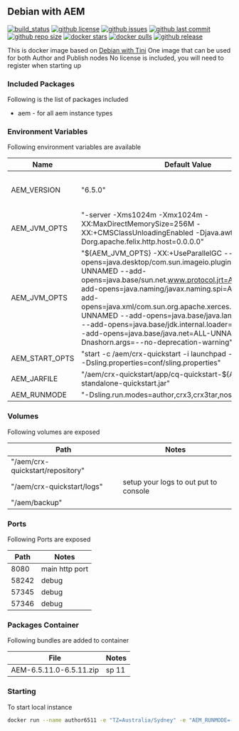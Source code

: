## Debian with AEM

[![build_status](https://github.com/aem-design/docker-aem/workflows/build/badge.svg?branch=6.5.11.0-jdk11-arm)](https://github.com/aem-design/docker-aem/actions?query=workflow%3Abuild+branch%3A6.5.10.0-jdk11-arm)
[![github license](https://img.shields.io/github/license/aem-design/aem)](https://github.com/aem-design/aem) 
[![github issues](https://img.shields.io/github/issues/aem-design/aem)](https://github.com/aem-design/aem) 
[![github last commit](https://img.shields.io/github/last-commit/aem-design/aem)](https://github.com/aem-design/aem) 
[![github repo size](https://img.shields.io/github/repo-size/aem-design/aem)](https://github.com/aem-design/aem) 
[![docker stars](https://img.shields.io/docker/stars/aemdesign/aem)](https://hub.docker.com/r/aemdesign/aem) 
[![docker pulls](https://img.shields.io/docker/pulls/aemdesign/aem)](https://hub.docker.com/r/aemdesign/aem) 
[![github release](https://img.shields.io/github/release/aem-design/aem)](https://github.com/aem-design/aem)

This is docker image based on [Debian with Tini](https://github.com/aem-design/docker-tini/tree/debian-arm)
One image that can be used for both Author and Publish nodes
No license is included, you will need to register when starting up

### Included Packages

Following is the list of packages included

* aem                   - for all aem instance types

### Environment Variables

Following environment variables are available

| Name           | Default Value                                                                                                                                                                                                                                                                                                                                                                                                                                                                       | Notes                  |
|----------------|-------------------------------------------------------------------------------------------------------------------------------------------------------------------------------------------------------------------------------------------------------------------------------------------------------------------------------------------------------------------------------------------------------------------------------------------------------------------------------------|------------------------|
| AEM_VERSION    | "6.5.0"                                                                                                                                                                                                                                                                                                                                                                                                                                                                             | only used during build |
| AEM_JVM_OPTS   | "-server -Xms1024m -Xmx1024m -XX:MaxDirectMemorySize=256M -XX:+CMSClassUnloadingEnabled -Djava.awt.headless=true -Dorg.apache.felix.http.host=0.0.0.0"                                                                                                                                                                                                                                                                                                                              |                        |
| AEM_JVM_OPTS   | "${AEM_JVM_OPTS} -XX:+UseParallelGC --add-opens=java.desktop/com.sun.imageio.plugins.jpeg=ALL-UNNAMED --add-opens=java.base/sun.net.www.protocol.jrt=ALL-UNNAMED --add-opens=java.naming/javax.naming.spi=ALL-UNNAMED --add-opens=java.xml/com.sun.org.apache.xerces.internal.dom=ALL-UNNAMED --add-opens=java.base/java.lang=ALL-UNNAMED --add-opens=java.base/jdk.internal.loader=ALL-UNNAMED --add-opens=java.base/java.net=ALL-UNNAMED -Dnashorn.args=--no-deprecation-warning" |                        |
| AEM_START_OPTS | "start -c /aem/crx-quickstart -i launchpad -p 8080 -a 0.0.0.0 -Dsling.properties=conf/sling.properties"                                                                                                                                                                                                                                                                                                                                                                             |                        |
| AEM_JARFILE    | "/aem/crx-quickstart/app/cq-quickstart-${AEM_VERSION}-standalone-quickstart.jar"                                                                                                                                                                                                                                                                                                                                                                                                    |                        |
| AEM_RUNMODE    | "-Dsling.run.modes=author,crx3,crx3tar,nosamplecontent"                                                                                                                                                                                                                                                                                                                                                                                                                             |                        |


### Volumes

Following volumes are exposed

| Path                             | Notes                                 |
|----------------------------------|---------------------------------------|
| "/aem/crx-quickstart/repository" |                                       |
| "/aem/crx-quickstart/logs"       | setup your logs to out put to console |
| "/aem/backup"                    |                                       |

### Ports

Following Ports are exposed

| Path  | Notes          |
|-------|----------------|
| 8080  | main http port |
| 58242 | debug          |
| 57345 | debug          |
| 57346 | debug          |

### Packages Container

Following bundles are added to container

| File                    | Notes |
|-------------------------|-------|
| AEM-6.5.11.0-6.5.11.zip | sp 11 |


### Starting

To start local instance

```bash
docker run --name author6511 -e "TZ=Australia/Sydney" -e "AEM_RUNMODE=-Dsling.run.modes=author,crx3,crx3tar,forms,localdev" -e "AEM_JVM_OPTS=-server -Xms248m -Xmx1524m -XX:MaxDirectMemorySize=256M -XX:+CMSClassUnloadingEnabled -Djava.awt.headless=true -Dorg.apache.felix.http.host=0.0.0.0 -Xdebug -Xrunjdwp:transport=dt_socket,server=y,address=58242,suspend=n -XX:+UseParallelGC --add-opens=java.desktop/com.sun.imageio.plugins.jpeg=ALL-UNNAMED --add-opens=java.base/sun.net.www.protocol.jrt=ALL-UNNAMED --add-opens=java.naming/javax.naming.spi=ALL-UNNAMED --add-opens=java.xml/com.sun.org.apache.xerces.internal.dom=ALL-UNNAMED --add-opens=java.base/java.lang=ALL-UNNAMED --add-opens=java.base/jdk.internal.loader=ALL-UNNAMED --add-opens=java.base/java.net=ALL-UNNAMED -Dnashorn.args=--no-deprecation-warning" -p4502:8080 -p30303:58242 -d aemdesign/aem:6.5.11.0-jdk11-arm
``` 
